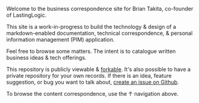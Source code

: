 Welcome to the business correspondence site for Brian Takita,
	co-founder of LastingLogic.

This site is a work-in-progress to build the technology & design of a markdown-enabled
	documentation, technical correspondence, & personal information management (PIM) application.

Feel free to browse some matters.
The intent is to catalogue written business ideas & tech offerings.

This repository is publicly viewable &
	<a target="_blank" href="https://github.com/btakita/business">forkable</a>.
It's also possible to have a private repository for your own records.
If there is an idea, feature suggestion, or bug you want to talk about,
	<a target="_blank" href="https://github.com/btakita/business/issues">create an issue on Github</a>.

To browse the content correspondence, use the ↑ navigation above.